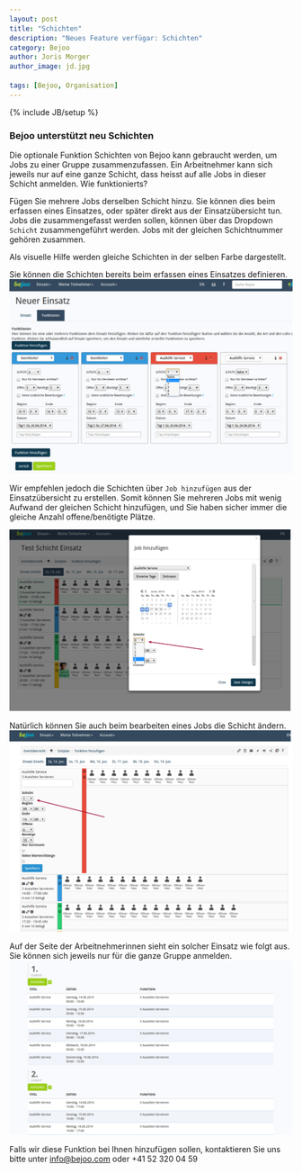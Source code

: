 ```yaml
---
layout: post
title: "Schichten"
description: "Neues Feature verfügar: Schichten"
category: Bejoo
author: Joris Morger
author_image: jd.jpg

tags: [Bejoo, Organisation]
---
```

{% include JB/setup %}

### Bejoo unterstützt neu Schichten

Die optionale Funktion Schichten von Bejoo kann gebraucht werden, um Jobs zu einer Gruppe zusammenzufassen. Ein Arbeitnehmer kann sich jeweils nur auf eine ganze Schicht, dass heisst auf alle Jobs in dieser Schicht anmelden.
Wie funktionierts?

Fügen Sie mehrere Jobs derselben Schicht hinzu.
Sie können dies beim erfassen eines Einsatzes, oder später direkt aus der Einsatzübersicht tun.
Jobs die zusammengefasst werden sollen, können über das Dropdown `Schicht` zusammengeführt werden. Jobs mit der gleichen Schichtnummer gehören zusammen.


Als visuelle Hilfe werden gleiche Schichten in der selben Farbe dargestellt.

Sie können die Schichten bereits beim erfassen eines Einsatzes definieren.
![Einsatz erstellen](/img/group/create_group.png)

Wir  empfehlen jedoch die Schichten über `Job hinzufügen` aus der Einsatzübersicht zu erstellen. Somit können Sie mehreren Jobs mit wenig Aufwand
der gleichen Schicht hinzufügen, und Sie haben sicher immer die gleiche Anzahl offene/benötigte Plätze.

![Job einer Schicht hinzufügen](/img/group/add_to_group1.png)

Natürlich können Sie auch beim bearbeiten eines Jobs die Schicht ändern.
![Job bearbeiten](/img/group/edit_group.png)


Auf der Seite der Arbeitnehmerinnen sieht ein solcher Einsatz wie folgt aus. Sie können sich jeweils nur für die ganze Gruppe anmelden.
![Arbeitnehmer Ansicht](/img/group/user_group.png)


Falls wir diese Funktion bei Ihnen hinzufügen sollen, kontaktieren Sie uns bitte unter info@bejoo.com oder +41 52 320 04 59
